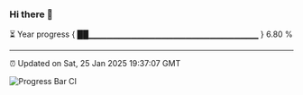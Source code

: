 ### Hi there 👋

⏳ Year progress { ██▁▁▁▁▁▁▁▁▁▁▁▁▁▁▁▁▁▁▁▁▁▁▁▁▁▁▁▁ } 6.80 %

---

⏰ Updated on Sat, 25 Jan 2025 19:37:07 GMT

![Progress Bar CI](https://github.com/IshwaranRudhara/GIT-ACTION/workflows/Progress%20Bar%20CI/badge.svg)
